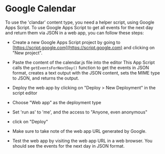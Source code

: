 # Google Calendar

To use the 'clandar' content type, you need a helper script, using Google Apps Script. To use Google Apps Script to get all events for the next day and return them via JSON in a web app, you can follow these steps:

* Create a new Google Apps Script project by going to [https://script.google.com](https://script.google.com) and clicking on "New project".
* Paste the content of the calendar.js file into the editor
  This App Script calls the `getEventsForNextDay()` function to get the events in JSON format, creates a text output with the JSON content, sets the MIME type to JSON, and returns the output.

* Deploy the web app by clicking on "Deploy > New Deployment" in the script editor
* Choose "Web app" as the deployment type
* Set 'run as' to 'me', and the access to "Anyone, even anonymous"
* click on "Deploy"
* Make sure to take note of the web app URL generated by Google.
* Test the web app by visiting the web app URL in a web browser. You should see the events for the next day in JSON format.

